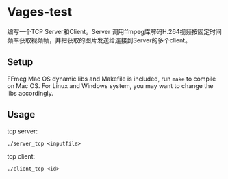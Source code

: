 # Vages-test
编写一个TCP Server和Client。Server 调用ffmpeg库解码H.264视频按固定时间频率获取视频帧，并把获取的图片发送给连接到Server的多个client。

## Setup
FFmeg Mac OS dynamic libs and Makefile is included, run `make` to compile on Mac OS. For Linux and Windows system, you may want to change the libs accordingly.

## Usage
tcp server:
```
./server_tcp <inputfile>
```

tcp client:
```
./client_tcp <id>
```

